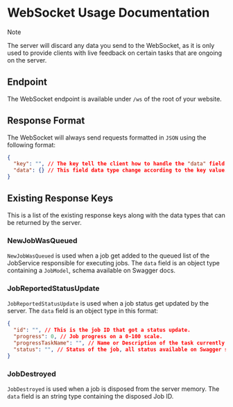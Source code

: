 # WebSocket Usage Documentation
> [!NOTE]
> The server will discard any data you send to the WebSocket, as it is only used to provide clients with live feedback on certain tasks that are ongoing on the server.

## Endpoint
The WebSocket endpoint is available under `/ws` of the root of your website.

## Response Format
The WebSocket will always send requests formatted in ``JSON`` using the following format:
```JSON
{
  "key": "", // The key tell the client how to handle the "data" field.
  "data": {} // This field data type change according to the key value.
}
```

## Existing Response Keys
This is a list of the existing response keys along with the data types that can be returned by the server.

### NewJobWasQueued
`NewJobWasQueued` is used when a job get added to the queued list of the JobService responsible for executing jobs.
The ``data`` field is an object type containing a `JobModel`, schema available on Swagger docs.

### JobReportedStatusUpdate
`JobReportedStatusUpdate` is used when a job status get updated by the server.
The ``data`` field is an object type in this format:
```JSON
{
  "id": "", // This is the job ID that got a status update.
  "progress": 0, // Job progress on a 0-100 scale.
  "progressTaskName": "", // Name or Description of the task currently being done during the job execution.
  "status": "", // Status of the job, all status available on Swagger schema.
}
```

### JobDestroyed
`JobDestroyed` is used when a job is disposed from the server memory.
The ``data`` field is an string type containing the disposed Job ID.
